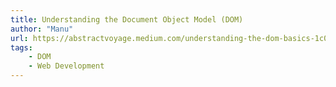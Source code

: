 ```yaml
---
title: Understanding the Document Object Model (DOM)
author: "Manu"
url: https://abstractvoyage.medium.com/understanding-the-dom-basics-1c0b35970d90
tags:
    - DOM
    - Web Development
---
```

